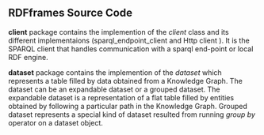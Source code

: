 ## RDFframes Source Code

**client** package contains the implemention of the _client_ class and its different implementaions (sparql_endpoint_client and Http client ). It is the SPARQL client that handles communication with a sparql end-point or local RDF engine. 

**dataset** package contains the implemention of the _dataset_ which represents a table filled by data obtained from a Knowledge Graph. The dataset can be an expandable dataset or a grouped dataset. The expandable dataset is a representation of a flat table filled by entities obtained by following a particular path in the Knowledge Graph. Grouped dataset represents a special kind of dataset resulted from running _group by_ operator on a dataset object.
